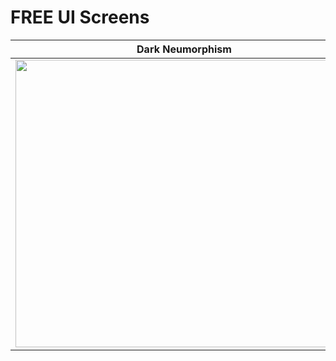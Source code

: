 # FREE UI Screens
Dark Neumorphism           |  White Neumorphism
:-------------------------:|:-------------------------:
<a href="https://github.com/Kasiits/FLUTTER-UI-Showcase/tree/master/HOTEL"> <img src="https://www.bulmasites.com/assets/DarkSoftUI.png" height="460" width="540"> </a>  |  <a href="https://github.com/Kasiits/FLUTTER-UI-Showcase/tree/master/HOTEL"> <img src="https://www.bulmasites.com/assets/WhiteSoftUI.png" height="460" width="540"> </a>
